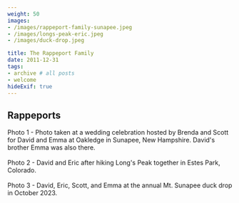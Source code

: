 ```yaml
---
weight: 50
images:
- /images/rappeport-family-sunapee.jpeg
- /images/longs-peak-eric.jpeg
- /images/duck-drop.jpeg

title: The Rappeport Family
date: 2011-12-31
tags:
- archive # all posts
- welcome
hideExif: true
---
```


## Rappeports

Photo 1 - Photo taken at a wedding celebration hosted by Brenda and Scott for David and Emma at Oakledge in Sunapee, New Hampshire. David's brother Emma was also there. 
<br><br>
Photo 2 - David and Eric after hiking Long's Peak together in Estes Park, Colorado.
<br><br>
Photo 3 - David, Eric, Scott, and Emma at the annual Mt. Sunapee duck drop in October 2023. 
